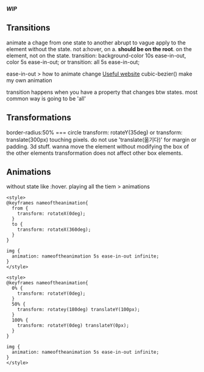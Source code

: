 ***WIP***

## Transitions
animate a chage from one state to another
abrupt to vague
apply to the element without the state. not a:hover, on a. **should be on the root**. on the element, not on the state.
transition: background-color 10s ease-in-out, color 5s ease-in-out;
or 
transition: all 5s ease-in-out;

ease-in-out > how to animate change
[Useful website](https://matthewlein.com/tools/ceaser)
cubic-bezier() make my own animation

transition happens when you have a property that changes btw states.
most common way is going to be 'all'

## Transformations
border-radius:50% === circle
transform: rotateY(35deg) or transform: translate(300px)
touching pixels. do not use 'translate(옮기다)' for margin or padding. 3d stuff. 
wanna move the element without modifying the box of the other elements
transformation does not affect other box elements.

## Animations
without state like :hover. playing all the tiem > animations

```
<style>
@keyframes nameoftheanimation{
  from {
    transform: rotateX(0deg);
  }
  to {
    transform: rotateX(360deg);
  }
}

img {
  animation: nameoftheanimation 5s ease-in-out infinite;
}
</style>
```

```
<style>
@keyframes nameoftheanimation{
  0% {
    transform: rotateY(0deg);
  }
  50% {
    transform: rotatey(180deg) translateY(100px);
  }
  100% {
    transform: rotateY(0deg) translateY(0px);
  }
}

img {
  animation: nameoftheanimation 5s ease-in-out infinite;
}
</style>
```


